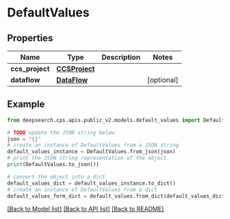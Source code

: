 # DefaultValues


## Properties

Name | Type | Description | Notes
------------ | ------------- | ------------- | -------------
**ccs_project** | [**CCSProject**](CCSProject.md) |  | 
**dataflow** | [**DataFlow**](DataFlow.md) |  | [optional] 

## Example

```python
from deepsearch.cps.apis.public_v2.models.default_values import DefaultValues

# TODO update the JSON string below
json = "{}"
# create an instance of DefaultValues from a JSON string
default_values_instance = DefaultValues.from_json(json)
# print the JSON string representation of the object
print(DefaultValues.to_json())

# convert the object into a dict
default_values_dict = default_values_instance.to_dict()
# create an instance of DefaultValues from a dict
default_values_form_dict = default_values.from_dict(default_values_dict)
```
[[Back to Model list]](../README.md#documentation-for-models) [[Back to API list]](../README.md#documentation-for-api-endpoints) [[Back to README]](../README.md)


